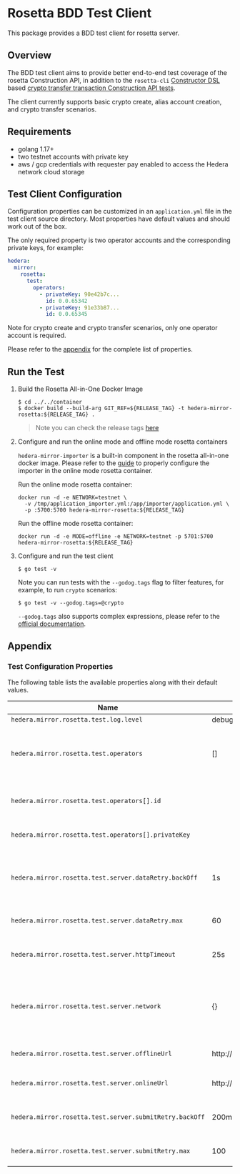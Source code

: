 # Rosetta BDD Test Client

This package provides a BDD test client for rosetta server.

## Overview

The BDD test client aims to provide better end-to-end test coverage of the rosetta Construction API, in addition to the
`rosetta-cli` [Constructor DSL](https://github.com/coinbase/rosetta-sdk-go/tree/master/constructor/dsl) based
[crypto transfer transaction Construction API tests](/hedera-mirror-rosetta/scripts/validation/testnet/testnet.ros).

The client currently supports basic crypto create, alias account creation, and crypto transfer scenarios.

## Requirements

- golang 1.17+
- two testnet accounts with private key
- aws / gcp credentials with requester pay enabled to access the Hedera network cloud storage

## Test Client Configuration

Configuration properties can be customized in an `application.yml` file in the test client source directory. Most
properties have default values and should work out of the box.

The only required property is two operator accounts and the corresponding private keys, for example:

```yaml
hedera:
  mirror:
    rosetta:
      test:
        operators:
          - privateKey: 90e42b7c...
            id: 0.0.65342
          - privateKey: 91e33b87...
            id: 0.0.65345
```

Note for crypto create and crypto transfer scenarios, only one operator account is required.

Please refer to the [appendix](#test-configuration-properties) for the complete list of properties.

## Run the Test

1. Build the Rosetta All-in-One Docker Image

   ```shell
   $ cd ../../container
   $ docker build --build-arg GIT_REF=${RELEASE_TAG} -t hedera-mirror-rosetta:${RELEASE_TAG} .
   ```

   > Note you can check the release tags [here](https://github.com/hashgraph/hedera-mirror-node/releases)

2. Configure and run the online mode and offline mode rosetta containers

   `hedera-mirror-importer` is a built-in component in the rosetta all-in-one docker image. Please refer to the
   [guide](https://docs.hedera.com/guides/mirrornet/run-your-own-beta-mirror-node) to properly configure the importer in
   the online mode rosetta container.

   Run the online mode rosetta container:

   ```shell
   docker run -d -e NETWORK=testnet \
     -v /tmp/application_importer.yml:/app/importer/application.yml \
     -p :5700:5700 hedera-mirror-rosetta:${RELEASE_TAG}
   ```

   Run the offline mode rosetta container:

   ```shell
   docker run -d -e MODE=offline -e NETWORK=testnet -p 5701:5700 hedera-mirror-rosetta:${RELEASE_TAG}
   ```

3. Configure and run the test client

   ```shell
   $ go test -v
   ```

   Note you can run tests with the `--godog.tags` flag to filter features, for example, to run `crypto` scenarios:

   ```shell
   $ go test -v --godog.tags=@crypto
   ```

   `--godog.tags` also supports complex expressions, please refer to
   the [official documentation](https://github.com/cucumber/godog#tags).

## Appendix

### Test Configuration Properties

The following table lists the available properties along with their default values.

| Name                                                    | Default               | Description                                                                                   |
| ------------------------------------------------------- | --------------------- | --------------------------------------------------------------------------------------------- |
| `hedera.mirror.rosetta.test.log.level`                  | debug                 | The log level                                                                                 |
| `hedera.mirror.rosetta.test.operators`                  | []                    | A list of operators with the account ids and corresponding private keys                       |
| `hedera.mirror.rosetta.test.operators[].id`             |                       | The operator account id, in the format of shard.realm.num                                     |
| `hedera.mirror.rosetta.test.operators[].privateKey`     |                       | The operator's private key in hex                                                             |
| `hedera.mirror.rosetta.test.server.dataRetry.backOff`   | 1s                    | The amount of time to wait between data request retries, if the request can be retried.       |
| `hedera.mirror.rosetta.test.server.dataRetry.max`       | 60                    | The max retries of a data request                                                             |
| `hedera.mirror.rosetta.test.server.httpTimeout`         | 25s                   | The timeout of an http request sent to the rosetta server                                     |
| `hedera.mirror.rosetta.test.server.network`             | {}                    | A map of main nodes with its service endpoint as the key and the node account id as its value |
| `hedera.mirror.rosetta.test.server.offlineUrl`          | http://localhost:5701 | The url of the offline rosetta server                                                         |
| `hedera.mirror.rosetta.test.server.onlineUrl`           | http://localhost:5700 | The url of the online rosetta server                                                          |
| `hedera.mirror.rosetta.test.server.submitRetry.backOff` | 200ms                 | The amount of time to wait between submit request retries                                     |
| `hedera.mirror.rosetta.test.server.submitRetry.max`     | 100                   | The max retries of a submit request                                                           |
